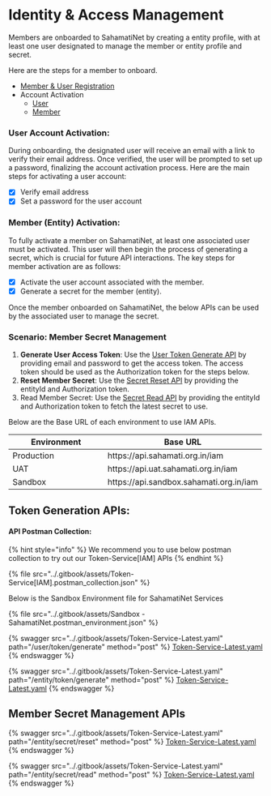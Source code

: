 # Identity & Access Management

Members are onboarded to SahamatiNet by creating a entity profile, with at least one user designated to manage the member or entity profile and secret.&#x20;

Here are the steps for a member to onboard.

* [Member & User Registration](../sahamatinet/proxy.md#onboarding-process)
* Account Activation
  * [User](identity-and-access-management.md#user-account-activation)
  * [Member](identity-and-access-management.md#member-entity-activation)

### User Account Activation:

During onboarding, the designated user will receive an email with a link to verify their email address. Once verified, the user will be prompted to set up a password, finalizing the account activation process. Here are the main steps for activating a user account:

* [x] Verify email address
* [x] Set a password for the user account

### Member (Entity) Activation:

To fully activate a member on SahamatiNet, at least one associated user must be activated. This user will then begin the process of generating a secret, which is crucial for future API interactions. The key steps for member activation are as follows:

* [x] Activate the user account associated with the member.
* [x] Generate a secret for the member (entity).

Once the member onboarded on SahamatiNet, the below APIs can be used by the associated user to manage the secret.

### Scenario: Member Secret Management

1. **Generate User Access Token**: Use the [User Token Generate API](identity-and-access-management.md#user-token-generate) by providing email and password to get the access token. The access token should be used as the Authorization token for the steps below.
2. **Reset Member Secret**: Use the [Secret Reset API](identity-and-access-management.md#entity-secret-reset) by providing the entityId and Authorization token.
3. Read Member Secret: Use the [Secret Read API](identity-and-access-management.md#entity-secret-read) by providing the entityId and Authorization token to fetch the latest secret to use.

Below are the Base URL of each environment to use IAM APIs.

<table><thead><tr><th width="172">Environment</th><th>Base URL</th></tr></thead><tbody><tr><td>Production</td><td>https://api.sahamati.org.in/iam</td></tr><tr><td>UAT</td><td>https://api.uat.sahamati.org.in/iam</td></tr><tr><td>Sandbox</td><td>https://api.sandbox.sahamati.org.in/iam</td></tr></tbody></table>

## Token Generation APIs:

#### API Postman Collection:&#x20;

{% hint style="info" %}
We recommend you to use below postman collection to try out our Token-Service\[IAM] APIs
{% endhint %}

{% file src="../.gitbook/assets/Token-Service[IAM].postman_collection.json" %}

Below is the Sandbox Environment file for SahamatiNet Services

{% file src="../.gitbook/assets/Sandbox - SahamatiNet.postman_environment.json" %}

{% swagger src="../.gitbook/assets/Token-Service-Latest.yaml" path="/user/token/generate" method="post" %}
[Token-Service-Latest.yaml](../.gitbook/assets/Token-Service-Latest.yaml)
{% endswagger %}

{% swagger src="../.gitbook/assets/Token-Service-Latest.yaml" path="/entity/token/generate" method="post" %}
[Token-Service-Latest.yaml](../.gitbook/assets/Token-Service-Latest.yaml)
{% endswagger %}

## Member Secret Management APIs

{% swagger src="../.gitbook/assets/Token-Service-Latest.yaml" path="/entity/secret/reset" method="post" %}
[Token-Service-Latest.yaml](../.gitbook/assets/Token-Service-Latest.yaml)
{% endswagger %}

{% swagger src="../.gitbook/assets/Token-Service-Latest.yaml" path="/entity/secret/read" method="post" %}
[Token-Service-Latest.yaml](../.gitbook/assets/Token-Service-Latest.yaml)
{% endswagger %}
